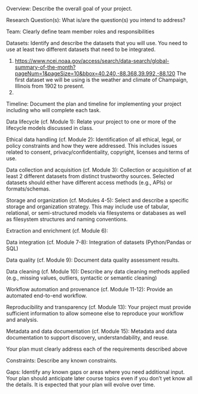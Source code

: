 Overview: Describe the overall goal of your project.

Research Question(s): What is/are the question(s) you intend to address?

Team: Clearly define team member roles and responsibilities

Datasets: Identify and describe the datasets that you will use. You need to use at least two different datasets that need to be integrated. 

1) https://www.ncei.noaa.gov/access/search/data-search/global-summary-of-the-month?pageNum=1&pageSize=10&bbox=40.240,-88.368,39.992,-88.120 The first dataset we will be using
   is the weather and climate of Champaign, Illinois from 1902 to present.
2) 

Timeline: Document the plan and timeline for implementing your project including who will complete each task.

Data lifecycle (cf. Module 1): Relate your project to one or more of the lifecycle models discussed in class.

Ethical data handling (cf. Module 2): Identification of all ethical, legal, or policy constraints and how they were addressed. This includes issues related to consent, privacy/confidentiality, copyright, licenses and terms of use.

Data collection and acquisition (cf. Module 3): Collection or acquisition of at least 2 different datasets from distinct trustworthy sources. Selected datasets should either have different access methods (e.g., APIs) or formats/schemas.

Storage and organization (cf. Modules 4-5): Select and describe a specific storage and organization strategy. This may include use of tabular, relational, or semi-structured models via filesystems or databases as well as filesystem structures and naming conventions.

Extraction and enrichment (cf. Module 6):

Data integration (cf. Module 7-8): Integration of datasets (Python/Pandas or SQL)

Data quality (cf. Module 9): Document data quality assessment results.

Data cleaning (cf. Module 10): Describe any data cleaning methods applied (e.g., missing values, outliers, syntactic or semantic cleaning)

Workflow automation and provenance (cf. Module 11-12): Provide an automated end-to-end workflow. 

Reproducibility and transparency (cf. Module 13):  Your project must provide sufficient information to allow someone else to reproduce your workflow and analysis. 

Metadata and data documentation (cf. Module 15): Metadata and data documentation to support discovery, understandability, and reuse.

Your plan must clearly address each of the requirements described above


Constraints: Describe any known constraints.

Gaps: Identify any known gaps or areas where you need additional input.
Your plan should anticipate later course topics even if you don’t yet know all the details. It is expected that your plan will evolve over time.
